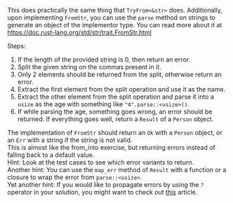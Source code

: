 

This does practically the same thing that `TryFrom<&str>` does.
Additionally, upon implementing `FromStr`, you can use the `parse` method
on strings to generate an object of the implementor type.
You can read more about it at https://doc.rust-lang.org/std/str/trait.FromStr.html

Steps:
1. If the length of the provided string is 0, then return an error.
2. Split the given string on the commas present in it.
3. Only 2 elements should be returned from the split, otherwise return an error.
4. Extract the first element from the split operation and use it as the name.
5. Extract the other element from the split operation and parse it into a `usize` as the age
with something like `"4".parse::<usize>()`.
6. If while parsing the age, something goes wrong, an error should be returned.
   If everything goes well, return a `Result` of a `Person` object.
   
<div class="hint">The implementation of <code>FromStr</code> should return an <code>Ok</code> with a <code>Person</code> object,
or an <code>Err</code> with a string if the string is not valid. </div>

<div class="hint">This is almost like the from_into exercise, but returning errors instead
of falling back to a default value.</div>

<div class="hint">Hint: Look at the test cases to see which error variants to return.</div>

<div class="hint">Another hint: You can use the <code>map_err</code> method of <code>Result</code> with a function
or a closure to wrap the error from <code>parse::&lt;usize&gt;</code>.</div>

<div class="hint">Yet another hint: If you would like to propagate errors by using the <code>?</code>
operator in your solution, you might want to check out <a href="https://doc.rust-lang.org/stable/rust-by-example/error/multiple_error_types/reenter_question_mark.html">this</a> article.</div>


